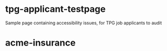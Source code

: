 # tpg-applicant-testpage
Sample page containing accessibility issues, for TPG job applicants to audit
# acme-insurance
